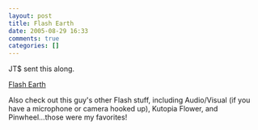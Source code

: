 ```yaml
---
layout: post
title: Flash Earth
date: 2005-08-29 16:33
comments: true
categories: []
---
```

JT$ sent this along.

<a href="http://www.neave.com/lab/flash_earth/">Flash Earth</a>

Also check out this guy's other Flash stuff, including Audio/Visual (if you have a microphone or camera hooked up), Kutopia Flower, and Pinwheel...those were my favorites!
